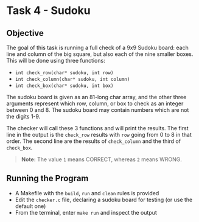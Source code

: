 # Task 4 - Sudoku

## Objective

The goal of this task is running a full check of a 9x9 Sudoku board: each line and column of the big square, 
but also each of the nine smaller boxes. This will be done using three functions:

- `int check_row(char* sudoku, int row)`
- `int check_column(char* sudoku, int column)`
- `int check_box(char* sudoku, int box)`

The sudoku board is given as an 81-long char array, and the other three arguments represent which row, column, or box to check as an integer between 0 and 8.
The sudoku board may contain numbers which are not the digits 1-9.

The checker will call these 3 functions and will print the results.
The first line in the output is the `check_row` results with `row` going from 0 to 8 in that order.
The second line are the results of `check_column` and the third of `check_box`.

>**Note:** The value `1` means CORRECT, whereas `2` means WRONG.

## Running the Program
- A Makefile with the `build`, `run` and `clean` rules is provided
- Edit the `checker.c` file, declaring a sudoku board for testing (or use the default one)
- From the terminal, enter `make run` and inspect the output

